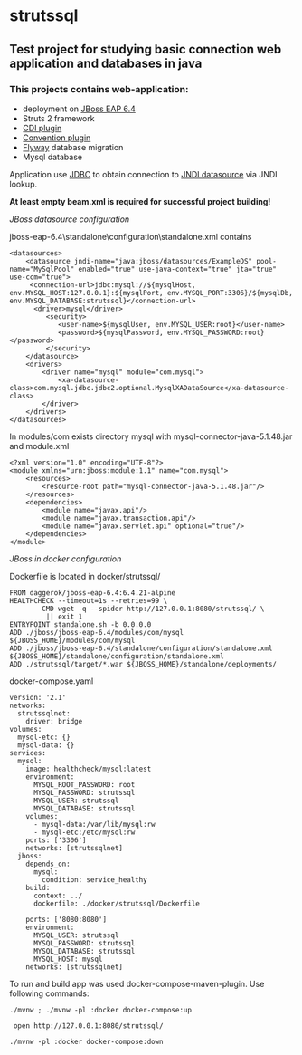 # strutssql
## Test project for studying basic connection web application and databases in java

### This projects contains web-application:
- deployment on [JBoss EAP 6.4]
- Struts 2 framework
- [CDI plugin]
- [Convention plugin]
- [Flyway] database migration 
- Mysql database

Application use [JDBC] to obtain connection to [JNDI datasource] via JNDI lookup.

**At least empty beam.xml is required for successful project building!**

*JBoss datasource configuration*

jboss-eap-6.4\standalone\configuration\standalone.xml contains 

```
<datasources>
    <datasource jndi-name="java:jboss/datasources/ExampleDS" pool-name="MySqlPool" enabled="true" use-java-context="true" jta="true" use-ccm="true">
     <connection-url>jdbc:mysql://${mysqlHost, env.MYSQL_HOST:127.0.0.1}:${mysqlPort, env.MYSQL_PORT:3306}/${mysqlDb, env.MYSQL_DATABASE:strutssql}</connection-url>
      <driver>mysql</driver>
         <security>
            <user-name>${mysqlUser, env.MYSQL_USER:root}</user-name>
            <password>${mysqlPassword, env.MYSQL_PASSWORD:root}</password>
         </security>
    </datasource>
    <drivers>
        <driver name="mysql" module="com.mysql">
            <xa-datasource-class>com.mysql.jdbc.jdbc2.optional.MysqlXADataSource</xa-datasource-class>
        </driver>
    </drivers>
</datasources>
```
In modules/com exists directory mysql with mysql-connector-java-5.1.48.jar and module.xml

```
<?xml version="1.0" encoding="UTF-8"?>
<module xmlns="urn:jboss:module:1.1" name="com.mysql">
    <resources>
        <resource-root path="mysql-connector-java-5.1.48.jar"/>
    </resources>
    <dependencies>
        <module name="javax.api"/>
        <module name="javax.transaction.api"/>
        <module name="javax.servlet.api" optional="true"/>
    </dependencies>
</module>
```
*JBoss in docker configuration*

Dockerfile is located in docker/strutssql/
```
FROM daggerok/jboss-eap-6.4:6.4.21-alpine
HEALTHCHECK --timeout=1s --retries=99 \
        CMD wget -q --spider http://127.0.0.1:8080/strutssql/ \
         || exit 1
ENTRYPOINT standalone.sh -b 0.0.0.0
ADD ./jboss/jboss-eap-6.4/modules/com/mysql ${JBOSS_HOME}/modules/com/mysql
ADD ./jboss/jboss-eap-6.4/standalone/configuration/standalone.xml ${JBOSS_HOME}/standalone/configuration/standalone.xml
ADD ./strutssql/target/*.war ${JBOSS_HOME}/standalone/deployments/
```

docker-compose.yaml

```
version: '2.1'
networks:
  strutssqlnet:
    driver: bridge
volumes:
  mysql-etc: {}
  mysql-data: {}
services:
  mysql:
    image: healthcheck/mysql:latest
    environment:
      MYSQL_ROOT_PASSWORD: root
      MYSQL_PASSWORD: strutssql
      MYSQL_USER: strutssql
      MYSQL_DATABASE: strutssql
    volumes:
      - mysql-data:/var/lib/mysql:rw
      - mysql-etc:/etc/mysql:rw
    ports: ['3306']
    networks: [strutssqlnet]
  jboss:
    depends_on:
      mysql:
        condition: service_healthy
    build:
      context: ../
      dockerfile: ./docker/strutssql/Dockerfile

    ports: ['8080:8080']
    environment:
      MYSQL_USER: strutssql
      MYSQL_PASSWORD: strutssql
      MYSQL_DATABASE: strutssql
      MYSQL_HOST: mysql
    networks: [strutssqlnet]
```
To run and build app was used docker-compose-maven-plugin. Use following commands:

```
./mvnw ; ./mvnw -pl :docker docker-compose:up

 open http://127.0.0.1:8080/strutssql/

./mvnw -pl :docker docker-compose:down
```
<!-- 
references
-->
[CDI plugin]: https://struts.apache.org/plugins/cdi/
[JBoss EAP 6.4]: https://access.redhat.com/documentation/en-us/red_hat_jboss_enterprise_application_platform/6.4/html-single/installation_guide/index
[Convention plugin]: https://struts.apache.org/plugins/convention/
[Flyway]: https://flywaydb.org/documentation/
[JDBC]: http://www.javenue.info/post/java-jdbc-api
[JNDI datasource]: https://tomcat.apache.org/tomcat-8.0-doc/jndi-datasource-examples-howto.html
